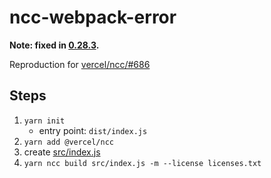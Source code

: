 # ncc-webpack-error

**Note: fixed in [0.28.3](https://github.com/vercel/ncc/releases/tag/0.28.3).**

Reproduction for [vercel/ncc/#686](https://github.com/vercel/ncc/issues/686)

## Steps

1. `yarn init`
    - entry point: `dist/index.js`
1. `yarn add @vercel/ncc`
1. create [src/index.js](./src/index.js)
1. `yarn ncc build src/index.js -m --license licenses.txt`
